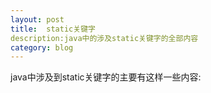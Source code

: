 ```yaml
---
layout: post
title:  static关键字
description:java中的涉及static关键字的全部内容
category: blog
---
```


java中涉及到static关键字的主要有这样一些内容:

